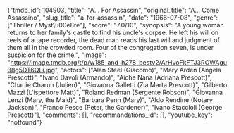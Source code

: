 {"tmdb_id": 104903, "title": "A... For Assassin", "original_title": "A... Come Assassino", "slug_title": "a-for-assassin", "date": "1966-07-08", "genre": ["Thriller / Myst\u00e8re"], "score": "7.0/10", "synopsis": "A young woman returns to her family's castle to find his uncle's corpse. He left his will on reels of a tape recorder, the dead man reads his last will and judgment of them all in the crowded room. Four of the congregation seven, is under suspicion for the crime.", "image": "https://image.tmdb.org/t/p/w185_and_h278_bestv2/ArHvoFkFTJ3ROWAgu38g5DT6QLi.jpg", "actors": ["Alan Steel (Giacomo)", "Mary Arden (Angela Prescott)", "Ivano Davoli (Armando)", "Aiche Nana (Adriana Prescott)", "Charlie Charun (Julien)", "Giovanna Galletti (Zia Marta Prescott)", "Gilberto Mazzi (L'ispettore Matt)", "Roland Redman (Sergente Robson)", "Giovanna Lenzi (Mary, the Maid)", "Barbara Penn (Mary)", "Aldo Rendine (Notary Jackson)", "Franco Pesce (Peter, the Gardener)", "Ivano Staccioli (George Prescott)"], "comments": [], "recommandations_id": [], "youtube_key": "notfound"}